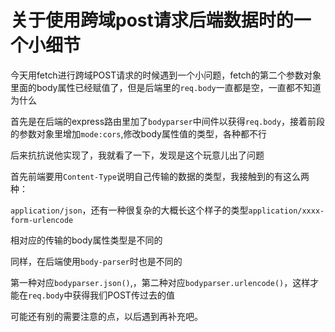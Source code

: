 # 关于使用跨域post请求后端数据时的一个小细节

今天用fetch进行跨域POST请求的时候遇到一个小问题，fetch的第二个参数对象里面的body属性已经赋值了，但是后端里的`req.body`一直都是空，一直都不知道为什么

首先是在后端的express路由里加了`bodyparser`中间件以获得`req.body`，接着前段的参数对象里增加`mode:cors`,修改body属性值的类型，各种都不行

后来抗抗说他实现了，我就看了一下，发现是这个玩意儿出了问题

首先前端要用`Content-Type`说明自己传输的数据的类型，我接触到的有这么两种：

`application/json`，还有一种很复杂的大概长这个样子的类型`application/xxxx-form-urlencode`

相对应的传输的body属性类型是不同的

同样，在后端使用`body-parser`时也是不同的

第一种对应`bodyparser.json()`,，第二种对应`bodyparser.urlencode()`，这样才能在`req.body`中获得我们POST传过去的值



可能还有别的需要注意的点，以后遇到再补充吧。